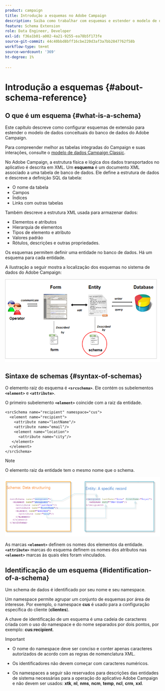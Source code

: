 ```yaml
---
product: campaign
title: Introdução a esquemas no Adobe Campaign
description: Saiba como trabalhar com esquemas e estender o modelo de dados conceituais do banco de dados do Adobe Campaign
feature: Schema Extension
role: Data Engineer, Developer
exl-id: f36a1b01-a002-4a21-9255-ea78b5f173fe
source-git-commit: 44c40bbd8bff16cbe220d3af3a7bb2847762f58b
workflow-type: tm+mt
source-wordcount: '369'
ht-degree: 1%

---
```


# Introdução a esquemas {#about-schema-reference}

## O que é um esquema {#what-is-a-schema}

Este capítulo descreve como configurar esquemas de extensão para estender o modelo de dados conceituais do banco de dados do Adobe Campaign.

Para compreender melhor as tabelas integradas do Campaign e suas interações, consulte o [modelo de dados Campaign Classic](about-data-model.md).

No Adobe Campaign, a estrutura física e lógica dos dados transportados no aplicativo é descrita em XML. Um **esquema** é um documento XML associado a uma tabela de banco de dados. Ele define a estrutura de dados e descreve a definição SQL da tabela:

* O nome da tabela
* Campos
* Índices
* Links com outras tabelas

Também descreve a estrutura XML usada para armazenar dados:

* Elementos e atributos
* Hierarquia de elementos
* Tipos de elemento e atributo
* Valores padrão
* Rótulos, descrições e outras propriedades.

Os esquemas permitem definir uma entidade no banco de dados. Há um esquema para cada entidade.

A ilustração a seguir mostra a localização dos esquemas no sistema de dados do Adobe Campaign:

![](assets/reference_schema_intro.png)

## Sintaxe de schemas {#syntax-of-schemas}

O elemento raiz do esquema é **`<srcschema>`**. Ele contém os subelementos **`<element>`** e **`<attribute>`**.

O primeiro subelemento **`<element>`** coincide com a raiz da entidade.

```
<srcSchema name="recipient" namespace="cus">
  <element name="recipient">  
    <attribute name="lastName"/>
    <attribute name="email"/>
    <element name="location">
      <attribute name="city"/>
   </element>
  </element>
</srcSchema>
```

>[!NOTE]
>
>O elemento raiz da entidade tem o mesmo nome que o schema.

![](assets/s_ncs_configuration_schema_and_entity.png)

As marcas **`<element>`** definem os nomes dos elementos da entidade. **`<attribute>`** marcas do esquema definem os nomes dos atributos nas **`<element>`** marcas às quais eles foram vinculados.

## Identificação de um esquema {#identification-of-a-schema}

Um schema de dados é identificado por seu nome e seu namespace.

Um namespace permite agrupar um conjunto de esquemas por área de interesse. Por exemplo, o namespace **cus** é usado para a configuração específica do cliente (**clientes**).

A chave de identificação de um esquema é uma cadeia de caracteres criada com o uso do namespace e do nome separados por dois pontos, por exemplo: **cus:recipient**.

>[!IMPORTANT]
>
>* O nome do namespace deve ser conciso e conter apenas caracteres autorizados de acordo com as regras de nomenclatura XML.
>
>* Os identificadores não devem começar com caracteres numéricos.
>
>* Os namespaces a seguir são reservados para descrições das entidades de sistema necessárias para a operação do aplicativo Adobe Campaign e não devem ser usados: **xtk**, **nl**, **nms**, **ncm**, **temp**, **ncl**, **crm**, **xxl**.
>
